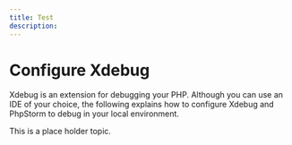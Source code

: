 ```yaml
---
title: Test
description:
---
```


# Configure Xdebug

Xdebug is an extension for debugging your PHP. Although you can use an IDE of your choice, the following explains how to configure Xdebug and PhpStorm to debug in your local environment.

This is a place holder topic.
